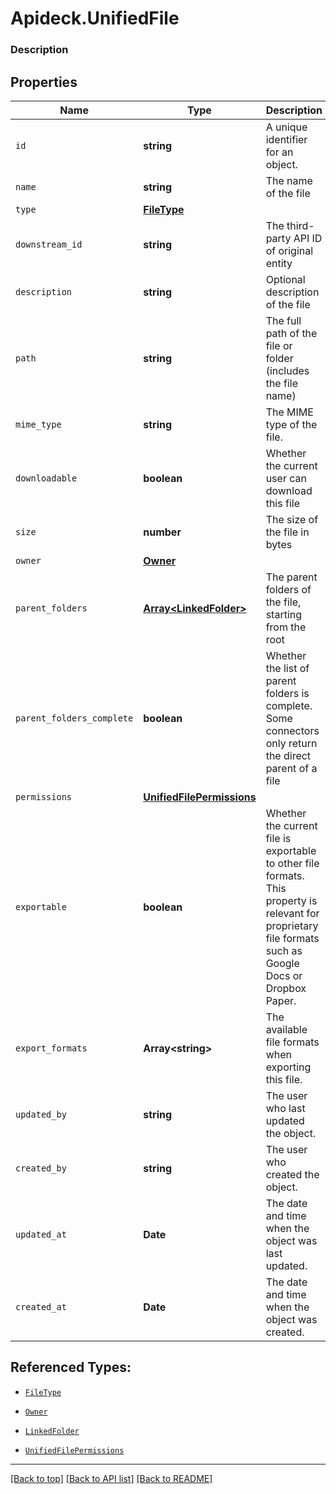 # Apideck.UnifiedFile

### Description

## Properties
Name | Type | Description | Notes
------------ | ------------- | ------------- | -------------
`id` | **string** | A unique identifier for an object. | 
`name` | **string** | The name of the file | 
`type` | [**FileType**](FileType.md) |  | 
`downstream_id` | **string** | The third-party API ID of original entity | [optional] 
`description` | **string** | Optional description of the file | [optional] 
`path` | **string** | The full path of the file or folder (includes the file name) | [optional] 
`mime_type` | **string** | The MIME type of the file. | [optional] 
`downloadable` | **boolean** | Whether the current user can download this file | [optional] 
`size` | **number** | The size of the file in bytes | [optional] 
`owner` | [**Owner**](Owner.md) |  | [optional] 
`parent_folders` | [**Array&lt;LinkedFolder&gt;**](LinkedFolder.md) | The parent folders of the file, starting from the root | [optional] 
`parent_folders_complete` | **boolean** | Whether the list of parent folders is complete. Some connectors only return the direct parent of a file | [optional] 
`permissions` | [**UnifiedFilePermissions**](UnifiedFilePermissions.md) |  | [optional] 
`exportable` | **boolean** | Whether the current file is exportable to other file formats. This property is relevant for proprietary file formats such as Google Docs or Dropbox Paper. | [optional] 
`export_formats` | **Array&lt;string&gt;** | The available file formats when exporting this file. | [optional] 
`updated_by` | **string** | The user who last updated the object. | [optional] 
`created_by` | **string** | The user who created the object. | [optional] 
`updated_at` | **Date** | The date and time when the object was last updated. | [optional] 
`created_at` | **Date** | The date and time when the object was created. | [optional] 





## Referenced Types:


* [`FileType`](FileType.md)






* [`Owner`](Owner.md)
* [`LinkedFolder`](LinkedFolder.md)

* [`UnifiedFilePermissions`](UnifiedFilePermissions.md)







---

[[Back to top]](#) [[Back to API list]](../../../../README.md#documentation-for-api-endpoints) [[Back to README]](../../../../README.md)


